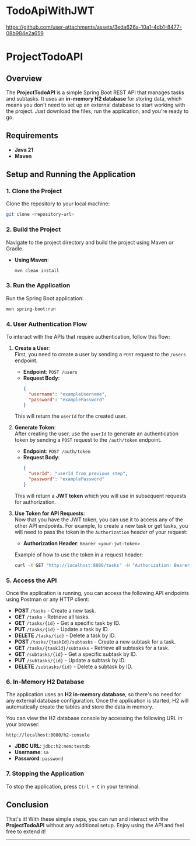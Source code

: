 # TodoApiWithJWT

https://github.com/user-attachments/assets/3eda626a-10a1-4db1-8477-08b984e2a659


# ProjectTodoAPI

## Overview
The **ProjectTodoAPI** is a simple Spring Boot REST API that manages tasks and subtasks. It uses an **in-memory H2 database** for storing data, which means you don't need to set up an external database to start working with the project. Just download the files, run the application, and you're ready to go.

## Requirements
- **Java 21**
- **Maven**

## Setup and Running the Application

### 1. Clone the Project
Clone the repository to your local machine:
```bash
git clone <repository-url>
```

### 2. Build the Project
Navigate to the project directory and build the project using Maven or Gradle.

- **Using Maven**:
  ```bash
  mvn clean install
  ```

### 3. Run the Application
Run the Spring Boot application:

```bash
mvn spring-boot:run
```

### 4. User Authentication Flow

To interact with the APIs that require authentication, follow this flow:

1. **Create a User**:  
   First, you need to create a user by sending a `POST` request to the `/users` endpoint.
   
   - **Endpoint**: `POST /users`
   - **Request Body**: 
     ```json
     {
       "username": "exampleUsername",
       "password": "examplePassword"
     }
     ```

   This will return the `userId` for the created user.

2. **Generate Token**:  
   After creating the user, use the `userId` to generate an authentication token by sending a `POST` request to the `/auth/token` endpoint.
   
   - **Endpoint**: `POST /auth/token`
   - **Request Body**:
     ```json
     {
       "userId": "userId_from_previous_step",
       "password": "examplePassword"
     }
     ```
   
   This will return a **JWT token** which you will use in subsequent requests for authorization.

3. **Use Token for API Requests**:  
   Now that you have the JWT token, you can use it to access any of the other API endpoints. For example, to create a new task or get tasks, you will need to pass the token in the `Authorization` header of your request:
   
   - **Authorization Header**: `Bearer <your-jwt-token>`
   
   Example of how to use the token in a request header:
   ```bash
   curl -X GET "http://localhost:8080/tasks" -H "Authorization: Bearer <your-jwt-token>"
   ```


### 5. Access the API
Once the application is running, you can access the following API endpoints using Postman or any HTTP client:

- **POST** `/tasks` - Create a new task.
- **GET** `/tasks` - Retrieve all tasks.
- **GET** `/tasks/{id}` - Get a specific task by ID.
- **PUT** `/tasks/{id}` - Update a task by ID.
- **DELETE** `/tasks/{id}` - Delete a task by ID.
- **POST** `/tasks/{taskId}/subtasks` - Create a new subtask for a task.
- **GET** `/tasks/{taskId}/subtasks` - Retrieve all subtasks for a task.
- **GET** `/subtasks/{id}` - Get a specific subtask by ID.
- **PUT** `/subtasks/{id}` - Update a subtask by ID.
- **DELETE** `/subtasks/{id}` - Delete a subtask by ID.

### 6. In-Memory H2 Database
The application uses an **H2 in-memory database**, so there's no need for any external database configuration. Once the application is started, H2 will automatically create the tables and store the data in memory. 

You can view the H2 database console by accessing the following URL in your browser:
```
http://localhost:8080/h2-console
```

- **JDBC URL**: `jdbc:h2:mem:testdb`
- **Username**: `sa`
- **Password**: `password`

### 7. Stopping the Application
To stop the application, press `Ctrl + C` in your terminal.

## Conclusion
That's it! With these simple steps, you can run and interact with the **ProjectTodoAPI** without any additional setup. Enjoy using the API and feel free to extend it!

--- 

